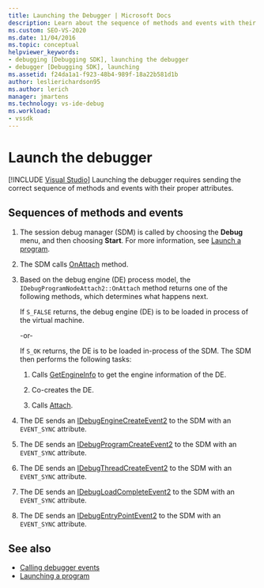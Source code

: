 ```yaml
---
title: Launching the Debugger | Microsoft Docs
description: Learn about the sequence of methods and events with their proper attributes required for launching the debugger.
ms.custom: SEO-VS-2020
ms.date: 11/04/2016
ms.topic: conceptual
helpviewer_keywords:
- debugging [Debugging SDK], launching the debugger
- debugger [Debugging SDK], launching
ms.assetid: f24da1a1-f923-48b4-989f-18a22b581d1b
author: leslierichardson95
ms.author: lerich
manager: jmartens
ms.technology: vs-ide-debug
ms.workload:
- vssdk
---
```

# Launch the debugger

 [!INCLUDE [Visual Studio](~/includes/applies-to-version/vs-not-mac.md)]
Launching the debugger requires sending the correct sequence of methods and events with their proper attributes.

## Sequences of methods and events

1. The session debug manager (SDM) is called by choosing the **Debug** menu, and then choosing **Start**. For more information, see [Launch a program](../../extensibility/debugger/launching-a-program.md).

2. The SDM calls [OnAttach](../../extensibility/debugger/reference/idebugprogramnodeattach2-onattach.md) method.

3. Based on the debug engine (DE) process model, the `IDebugProgramNodeAttach2::OnAttach` method returns one of the following methods, which determines what happens next.

     If `S_FALSE` returns, the debug engine (DE) is to be loaded in process of the virtual machine.

     -or-

     If `S_OK` returns, the DE is to be loaded in-process of the SDM. The SDM then performs the following tasks:

    1. Calls [GetEngineInfo](../../extensibility/debugger/reference/idebugprogramnode2-getengineinfo.md) to get the engine information of the DE.

    2. Co-creates the DE.

    3. Calls [Attach](../../extensibility/debugger/reference/idebugengine2-attach.md).

4. The DE sends an [IDebugEngineCreateEvent2](../../extensibility/debugger/reference/idebugenginecreateevent2.md) to the SDM with an `EVENT_SYNC` attribute.

5. The DE sends an [IDebugProgramCreateEvent2](../../extensibility/debugger/reference/idebugprogramcreateevent2.md) to the SDM with an `EVENT_SYNC` attribute.

6. The DE sends an [IDebugThreadCreateEvent2](../../extensibility/debugger/reference/idebugthreadcreateevent2.md) to the SDM with an `EVENT_SYNC` attribute.

7. The DE sends an [IDebugLoadCompleteEvent2](../../extensibility/debugger/reference/idebugloadcompleteevent2.md) to the SDM with an `EVENT_SYNC` attribute.

8. The DE sends an [IDebugEntryPointEvent2](../../extensibility/debugger/reference/idebugentrypointevent2.md) to the SDM with an `EVENT_SYNC` attribute.

## See also
- [Calling debugger events](../../extensibility/debugger/calling-debugger-events.md)
- [Launching a program](../../extensibility/debugger/launching-a-program.md)
